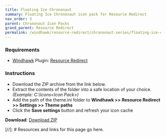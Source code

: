 ```yaml
---
title: Floating Ice Chrononaut
summary: Floating Ice Chrononaut icon pack for Resource Redirect
nav_order: 3
parent: Chrononaut Icon Packs
grand_parent: Resource Redirect
permalink: /windhawk/resource-redirect/chrononaut-series/floating-ice-chrononaut
---
```


### Requirements

- [Windhawk] Plugin: [Resource Redirect]

### Instructions

 - Download the ZIP archive from the link below.
 - Extract the contents of the folder into a safe location of your choice. *(Example: C:\Icons\<Icon Pack>\)*
 - Add the path of the theme.ini folder to **Windhawk >> Resource Redirect >> Settings >> Theme paths**
 - Click the **Save settings** button and refresh your icon cache
 
 **Download**: [Download ZIP]
 
 <!-- ////////////////////////////////////////////////////////////////////////////////////////////////////////////////////// -->
 
 [//]: # Resources and links for this page go here.
 
[Windhawk]: https://windhawk.net/
[Resource Redirect]: https://windhawk.net/mods/icon-resource-redirect
[Download ZIP]: https://gitlab.com/the-back-room/windhawk/resource-redirect/floating-ice-chrononaut/-/archive/main/floating-ice-chrononaut-main.zip

 <!-- ////////////////////////////////////////////////////////////////////////////////////////////////////////////////////// -->
 